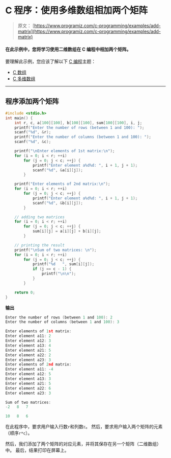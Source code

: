 # C 程序：使用多维数组相加两个矩阵

> 原文： [https://www.programiz.com/c-programming/examples/add-matrix](https://www.programiz.com/c-programming/examples/add-matrix)

#### 在此示例中，您将学习使用二维数组在 C 编程中相加两个矩阵。

要理解此示例，您应该了解以下 [C 编程](/c-programming "C tutorial")主题：

*   [C 数组](/c-programming/c-arrays)
*   [C 多维数组](/c-programming/c-multi-dimensional-arrays)

* * *

## 程序添加两个矩阵

```c
#include <stdio.h>
int main() {
    int r, c, a[100][100], b[100][100], sum[100][100], i, j;
    printf("Enter the number of rows (between 1 and 100): ");
    scanf("%d", &r);
    printf("Enter the number of columns (between 1 and 100): ");
    scanf("%d", &c);

    printf("\nEnter elements of 1st matrix:\n");
    for (i = 0; i < r; ++i)
        for (j = 0; j < c; ++j) {
            printf("Enter element a%d%d: ", i + 1, j + 1);
            scanf("%d", &a[i][j]);
        }

    printf("Enter elements of 2nd matrix:\n");
    for (i = 0; i < r; ++i)
        for (j = 0; j < c; ++j) {
            printf("Enter element a%d%d: ", i + 1, j + 1);
            scanf("%d", &b[i][j]);
        }

    // adding two matrices
    for (i = 0; i < r; ++i)
        for (j = 0; j < c; ++j) {
            sum[i][j] = a[i][j] + b[i][j];
        }

    // printing the result
    printf("\nSum of two matrices: \n");
    for (i = 0; i < r; ++i)
        for (j = 0; j < c; ++j) {
            printf("%d   ", sum[i][j]);
            if (j == c - 1) {
                printf("\n\n");
            }
        }

    return 0;
} 
```

**输出**

```c
Enter the number of rows (between 1 and 100): 2
Enter the number of columns (between 1 and 100): 3

Enter elements of 1st matrix:
Enter element a11: 2
Enter element a12: 3
Enter element a13: 4
Enter element a21: 5
Enter element a22: 2
Enter element a23: 3
Enter elements of 2nd matrix:
Enter element a11: -4
Enter element a12: 5
Enter element a13: 3
Enter element a21: 5
Enter element a22: 6
Enter element a23: 3

Sum of two matrices: 
-2   8   7   

10   8   6 
```

在此程序中，要求用户输入行数`r`和列数`c`。 然后，要求用户输入两个矩阵的元素（顺序`r*c`）。

然后，我们添加了两个矩阵的对应元素，并将其保存在另一个矩阵（二维数组）中。 最后，结果打印在屏幕上。